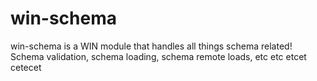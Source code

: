 win-schema
==========

win-schema is a WIN module that handles all things schema related! Schema validation, schema loading, schema remote loads, etc etc etcet cetecet
